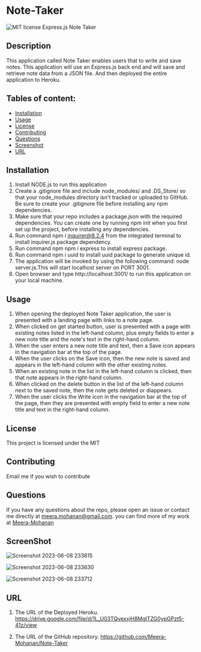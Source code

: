 # Note-Taker
  ![MIT license](https://img.shields.io/badge/license-MIT-blue)
Express.js Note Taker

## Description

This application called Note Taker enables users that to write and save notes. This application will use an Express.js back end and will save and retrieve note data from a JSON file. And then deployed the entire application to Heroku.

## Tables of content:
  * [Installation](#installation)
  * [Usage](#usage)
  * [License](#license)
  * [Contributing](#contributing)
  * [Questions](#questions)
  * [Screenshot](#screenshot)
  * [URL](#url)

## Installation

1. Install NODE.js to run this application
2. Create a .gitignore file and include node_modules/ and .DS_Store/ so that your node_modules directory isn't tracked or uploaded to GitHub. Be sure to create your .gitignore file before installing any npm dependencies.
3. Make sure that your repo includes a package.json with the required dependencies. You can create one by running npm init when you first set up the project, before installing any dependencies.
4. Run command npm i inquirer@8.2.4 from the integrated terminal to install inquirer.js package dependency.
5. Run command npm npm i express to install express package.
6. Run command npm i uuid to install uuid package to generate unique id.
7. The application will be invoked by using the following command: node server.js.This will start localhost server on PORT 3001.
8. Open browser and type http://localhost:3001/ to run this application on your local machine.

## Usage 
1. When opening the deployed Note Taker application, the user is presented with a landing page with links to a note page.
2. When clicked on  get started button, user is presented with a page with existing notes listed in the left-hand column, plus empty fields to enter a new note title and the note's text in the right-hand column.
3. When the user enters a new note title and text, then a Save icon appears in the navigation bar at the top of the page.
4. When the user clicks on the Save icon, then the new note is saved and appears in the left-hand column with the other existing notes.
5. When an existing note in the list in the left-hand column is clicked, then that note appears in the right-hand column.
6. When clicked on the delete button in the list of the left-hand column next to the saved note, then the note gets deleted or diappears.
7. When the user clicks the Write icon in the navigation bar at the top of the page, then they are presented with empty field to enter a new note title and text in the right-hand column.

## License  

This project is licensed under the MIT 

## Contributing
Email me if you wish to contribute

## Questions
  If you have any questions about the repo, please open an issue or contact me directly at meera.mohanan@gmail.com. you can find more of my work at [Meera-Mohanan](https://github.com/Meera-Mohanan)

## ScreenShot
![Screenshot 2023-06-08 233615](https://github.com/Meera-Mohanan/Note-Taker/assets/126405858/17a732f6-5f2c-4f6f-a314-bca7481c025a)

![Screenshot 2023-06-08 233630](https://github.com/Meera-Mohanan/Note-Taker/assets/126405858/555bfb0e-fb4b-44bd-92eb-450192c5dbac)

![Screenshot 2023-06-08 233712](https://github.com/Meera-Mohanan/Note-Taker/assets/126405858/c67f4802-5564-41a3-8881-b0d862720884)

## URL
1. The URL of the Deployed Heroku.
https://drive.google.com/file/d/1L_U03TQyexxjH8MglTZG0ypGPzt5-41z/view

2. The URL of the GitHub repository.
https://github.com/Meera-Mohanan/Note-Taker

